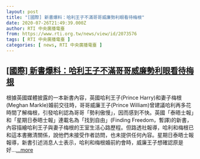 ```yaml
---
layout: post
title: "[國際] 新書爆料：哈利王子不滿哥哥威廉勢利眼看待梅根"
date: 2020-07-26T21:49:39.000Z
author: RTI 中央廣播電臺
from: https://www.rti.org.tw/news/view/id/2073576
tags: [ RTI 中央廣播電臺 ]
categories: [ news, RTI 中央廣播電臺 ]
---
```

<!--1595800179000-->
[[國際] 新書爆料：哈利王子不滿哥哥威廉勢利眼看待梅根](https://www.rti.org.tw/news/view/id/2073576)
------

<div>
根據英國媒體披露的一本新書內容，英國哈利王子(Prince Harry)和妻子梅根(Meghan Markle)婚前交往時，哥哥威廉王子(Prince William)曾建議哈利再多花時間了解梅根，引發哈利認為哥哥「勢利傲慢」，因而感到不快。英國「泰晤士報」和「星期日泰晤士報」連載名為「找到自由」(Finding Freedom，暫譯)的新書，內容描繪哈利王子與妻子梅根的王室生活心路歷程。但路透社報導，哈利和梅根已和這本書撇清關係，說他們未接受作者訪問，也未提供任何內容。星期日泰晤士報報導，新書引述消息人士表示，哈利和梅根婚前約會時，威廉王子想確認原是好...<a target="_blank" href="https://www.rti.org.tw/news/view/id/2073576">...more</a>
</div>
